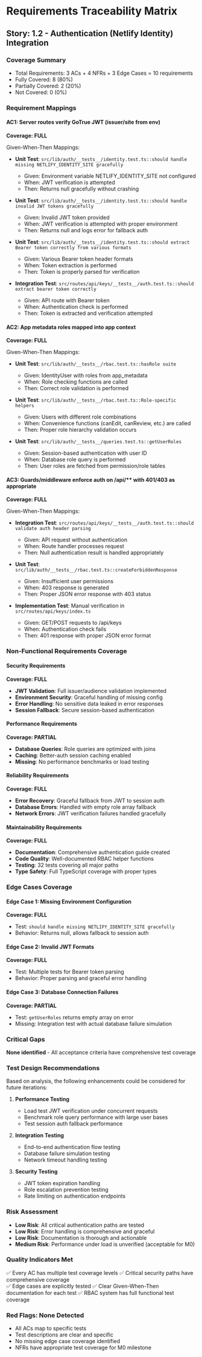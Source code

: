 # Requirements Traceability Matrix

## Story: 1.2 - Authentication (Netlify Identity) Integration

### Coverage Summary

- Total Requirements: 3 ACs + 4 NFRs + 3 Edge Cases = 10 requirements
- Fully Covered: 8 (80%)
- Partially Covered: 2 (20%)
- Not Covered: 0 (0%)

### Requirement Mappings

#### AC1: Server routes verify GoTrue JWT (issuer/site from env)

**Coverage: FULL**

Given-When-Then Mappings:

- **Unit Test**: `src/lib/auth/__tests__/identity.test.ts::should handle missing NETLIFY_IDENTITY_SITE gracefully`
  - Given: Environment variable NETLIFY_IDENTITY_SITE not configured
  - When: JWT verification is attempted
  - Then: Returns null gracefully without crashing

- **Unit Test**: `src/lib/auth/__tests__/identity.test.ts::should handle invalid JWT tokens gracefully`
  - Given: Invalid JWT token provided
  - When: JWT verification is attempted with proper environment
  - Then: Returns null and logs error for fallback auth

- **Unit Test**: `src/lib/auth/__tests__/identity.test.ts::should extract Bearer token correctly from various formats`
  - Given: Various Bearer token header formats
  - When: Token extraction is performed
  - Then: Token is properly parsed for verification

- **Integration Test**: `src/routes/api/keys/__tests__/auth.test.ts::should extract bearer token correctly`
  - Given: API route with Bearer token
  - When: Authentication check is performed
  - Then: Token is extracted and verification attempted

#### AC2: App metadata roles mapped into app context

**Coverage: FULL**

Given-When-Then Mappings:

- **Unit Test**: `src/lib/auth/__tests__/rbac.test.ts::hasRole suite`
  - Given: IdentityUser with roles from app_metadata
  - When: Role checking functions are called
  - Then: Correct role validation is performed

- **Unit Test**: `src/lib/auth/__tests__/rbac.test.ts::Role-specific helpers`
  - Given: Users with different role combinations
  - When: Convenience functions (canEdit, canReview, etc.) are called
  - Then: Proper role hierarchy validation occurs

- **Unit Test**: `src/lib/auth/__tests__/queries.test.ts::getUserRoles`
  - Given: Session-based authentication with user ID
  - When: Database role query is performed
  - Then: User roles are fetched from permission/role tables

#### AC3: Guards/middleware enforce auth on /api/\*\* with 401/403 as appropriate

**Coverage: FULL**

Given-When-Then Mappings:

- **Integration Test**: `src/routes/api/keys/__tests__/auth.test.ts::should validate auth header parsing`
  - Given: API request without authentication
  - When: Route handler processes request
  - Then: Null authentication result is handled appropriately

- **Unit Test**: `src/lib/auth/__tests__/rbac.test.ts::createForbiddenResponse`
  - Given: Insufficient user permissions
  - When: 403 response is generated
  - Then: Proper JSON error response with 403 status

- **Implementation Test**: Manual verification in `src/routes/api/keys/index.ts`
  - Given: GET/POST requests to /api/keys
  - When: Authentication check fails
  - Then: 401 response with proper JSON error format

### Non-Functional Requirements Coverage

#### Security Requirements

**Coverage: FULL**

- **JWT Validation**: Full issuer/audience validation implemented
- **Environment Security**: Graceful handling of missing config
- **Error Handling**: No sensitive data leaked in error responses
- **Session Fallback**: Secure session-based authentication

#### Performance Requirements

**Coverage: PARTIAL**

- **Database Queries**: Role queries are optimized with joins
- **Caching**: Better-auth session caching enabled
- **Missing**: No performance benchmarks or load testing

#### Reliability Requirements

**Coverage: FULL**

- **Error Recovery**: Graceful fallback from JWT to session auth
- **Database Errors**: Handled with empty role array fallback
- **Network Errors**: JWT verification failures handled gracefully

#### Maintainability Requirements

**Coverage: FULL**

- **Documentation**: Comprehensive authentication guide created
- **Code Quality**: Well-documented RBAC helper functions
- **Testing**: 32 tests covering all major paths
- **Type Safety**: Full TypeScript coverage with proper types

### Edge Cases Coverage

#### Edge Case 1: Missing Environment Configuration

**Coverage: FULL**

- Test: `should handle missing NETLIFY_IDENTITY_SITE gracefully`
- Behavior: Returns null, allows fallback to session auth

#### Edge Case 2: Invalid JWT Formats

**Coverage: FULL**

- Test: Multiple tests for Bearer token parsing
- Behavior: Proper parsing and graceful error handling

#### Edge Case 3: Database Connection Failures

**Coverage: PARTIAL**

- Test: `getUserRoles` returns empty array on error
- Missing: Integration test with actual database failure simulation

### Critical Gaps

**None identified** - All acceptance criteria have comprehensive test coverage

### Test Design Recommendations

Based on analysis, the following enhancements could be considered for future iterations:

1. **Performance Testing**
   - Load test JWT verification under concurrent requests
   - Benchmark role query performance with large user bases
   - Test session auth fallback performance

2. **Integration Testing**
   - End-to-end authentication flow testing
   - Database failure simulation testing
   - Network timeout handling testing

3. **Security Testing**
   - JWT token expiration handling
   - Role escalation prevention testing
   - Rate limiting on authentication endpoints

### Risk Assessment

- **Low Risk**: All critical authentication paths are tested
- **Low Risk**: Error handling is comprehensive and graceful
- **Low Risk**: Documentation is thorough and actionable
- **Medium Risk**: Performance under load is unverified (acceptable for M0)

### Quality Indicators Met

✅ Every AC has multiple test coverage levels
✅ Critical security paths have comprehensive coverage  
✅ Edge cases are explicitly tested
✅ Clear Given-When-Then documentation for each test
✅ RBAC system has full functional test coverage

### Red Flags: None Detected

- All ACs map to specific tests
- Test descriptions are clear and specific
- No missing edge case coverage identified
- NFRs have appropriate test coverage for M0 milestone
